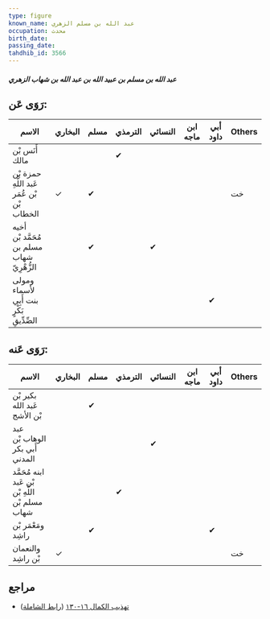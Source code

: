 ```yaml
---
type: figure
known_name: عبد الله بن مسلم الزهري
occupation: محدث
birth_date:
passing_date:
tahdhib_id: 3566
---
```

##### عبد الله بن مسلم بن عبيد الله بن عبد الله بن شهاب الزهري

## رَوَى عَن:
| الاسم                                      | البخاري | مسلم | الترمذي | النسائي | ابن ماجه | أبي داود | Others |
| ------------------------------------------ | ------- | ---- | ------- | ------- | -------- | -------- | ------ |
| أَنَس بْن مالك                             |         |      | ✔       |         |          |          |        |
| حمزة بْن عَبد اللَّهِ بْن عُمَر بْن الخطاب | ✓       | ✔    |         |         |          |          | خت     |
| أخيه مُحَمَّد بْن مسلم بن شهاب الزُّهْرِيّ |         | ✔    |         | ✔       |          |          |        |
| ومولى لأسماء بنت أَبِي بَكْرٍ الصِّدِّيقِ  |         |      |         |         |          | ✔        |        |
## رَوَى عَنه:
| الاسم                                            | البخاري | مسلم | الترمذي | النسائي | ابن ماجه | أبي داود | Others |
| ------------------------------------------------ | ------- | ---- | ------- | ------- | -------- | -------- | ------ |
| بكير بْن عَبد الله بْن الأشج                     |         | ✔    |         |         |          |          |        |
| عبد الوهاب بْن أَبي بكر المدني                   |         |      |         | ✔       |          |          |        |
| ابنه مُحَمَّد بْن عَبد اللَّهِ بْن مسلم بْن شهاب |         |      | ✔       |         |          |          |        |
| ومَعْمَر بْن راشِد                               |         | ✔    |         |         |          | ✔        |        |
| والنعمان بْن راشِد                               | ✓       |      |         |         |          |          | خت     |
## مراجع
- [تهذيب الكمال ١٦-١٣٠](obsidian://open?vault=Tahdhib-al-Kamal&file=Figures/٣٥٦٦-عبد%20الله%20بن%20مسلم%20بن%20عبيد%20الله%20بن%20عبد%20الله%20بن%20شهاب%20الزهري) ([رابط الشاملة](https://shamela.ws/book/3722/8123))